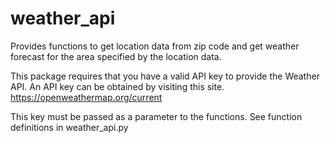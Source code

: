 # weather_api

Provides functions to get location data from zip code and get weather forecast for the area specified by the location data.

This package requires that you have a valid API key to provide the Weather API. 
An API key can be obtained by visiting this site. https://openweathermap.org/current

This key must be passed as a parameter to the functions.
See function definitions in weather_api.py